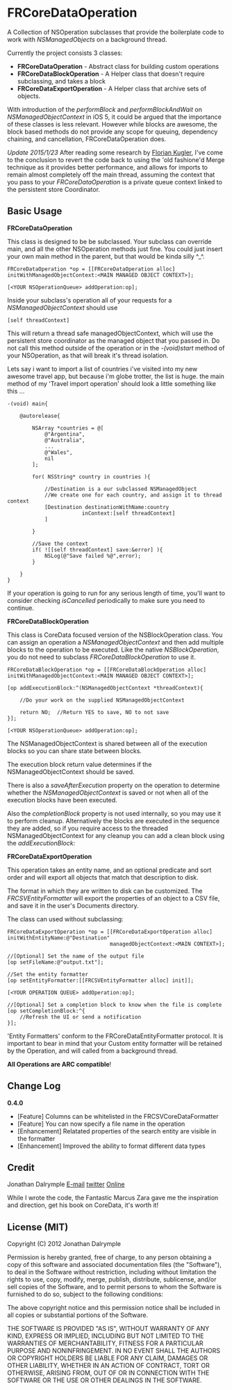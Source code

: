 FRCoreDataOperation
===================

A Collection of NSOperation subclasses that provide the boilerplate code to work with *NSManagedObjects* on a background thread.

Currently the project consists 3 classes:

* **FRCoreDataOperation** - Abstract class for building custom operations
* **FRCoreDataBlockOperation** - A Helper class that doesn't require subclassing, and takes a block
* **FRCoreDataExportOperation** - A Helper class that archive sets of objects.

With introduction of the *performBlock* and *performBlockAndWait* on *NSManagedObjectContext* in iOS 5, it could be argued that the importance of these classes is less relevant. However while blocks are awesome, the block based methods do not provide any scope for queuing, dependency chaining, and cancellation, FRCoreDataOperation does.

*Update 2015/1/23* After reading some research by [Florian Kugler](http://floriankugler.com/2013/05/13/backstage-with-nested-managed-object-contexts/), I've come to the conclusion to revert the code back to using the 'old fashione'd Merge technique as it provides better performance, and allows for imports to remain almost completely off the main thread, assuming the context that you pass to your *FRCoreDataOperation* is a private queue context linked to the persistent store Coordinator. 

Basic Usage
-----------

**FRCoreDataOperation**

This class is designed to be be subclassed. Your subclass can override main, and all the other NSOperation methods just fine.
You could just insert your own main method in the parent, but that would be kinda silly ^_^.

	FRCoreDataOperation *op = [[FRCoreDataOperation alloc] initWithManagedObjectContext:<MAIN MANAGED OBJECT CONTEXT>];
	
	[<YOUR NSOperationQueue> addOperation:op];

Inside your subclass's operation all of your requests for a *NSManagedObjectContext* should use

	[self threadContext]

This will return a thread safe managedObjectContext, which will use the persistent store coordinator as the managed object that you passed in.
Do not call this method outside of the operation or in the *-(void)start* method of your NSOperation, as that will break it's thread isolation.

Lets say i want to import a list of countries i've visited into my new awesome travel app, but because i'm globe trotter, the list is huge.
the main method of my 'Travel import operation' should look a little something like this ...

	-(void) main{
		
		@autorelease{
		
			NSArray *countries = @[
				@"Argentina",
				@"Australia",
				...
				@"Wales",
				nil
			];
		
			for( NSString* country in countries ){
			
				//Destination is a our subclassed NSManagedObject
				//We create one for each country, and assign it to thread context
				[Destination destinationWithName:country
							inContext:[self threadContext]
				]
			
			}
		
			//Save the context
			if( ![[self threadContext] save:&error] ){
				NSLog(@"Save failed %@",error);
			}
		
		}
	}

If your operation is going to run for any serious length of time, you'll want to consider checking *isCancelled* periodically to make sure you need to continue.

**FRCoreDataBlockOperation**

This class is CoreData focused version of the NSBlockOperation class. You can assign
an operation a *NSManagedObjectContext* and then add multiple blocks to the operation
to be executed. Like the native *NSBlockOperation*, you do not need to subclass 
*FRCoreDataBlockOperation* to use it.

	FRCoreDataBlockOperation *op = [[FRCoreDataBlockOperation alloc] initWithManagedObjectContext:<MAIN MANAGED OBJECT CONTEXT>];

	[op addExecutionBlock:^(NSManagedObjectContext *threadContext){
	
		//Do your work on the supplied NSManagedObjectContext
	
		return NO;	//Return YES to save, NO to not save
	}];

	[<YOUR NSOperationQueue> addOperation:op];

The NSManagedObjectContext is shared between all of the execution blocks so you can
share state between blocks.

The execution block return value determines if the NSManagedObjectContext should 
be saved.

There is also a *saveAfterExecution* property on the operation to determine whether
the *NSManagedObjectContext* is saved or not when all of the execution blocks have
been executed.

Also the *completionBlock* property is not used internally, so you may use it to perform
cleanup. Alternatively the blocks are executed in the sequence they are added, so if
you require access to the threaded NSManagedObjectContext for any cleanup you can
add a clean block using the *addExecutionBlock:*

**FRCoreDataExportOperation**

This operation takes an entity name, and an optional predicate and sort order and will export all objects that match that description to disk.

The format in which they are written to disk can be customized. The *FRCSVEntityFormatter* will export the properties of an object to a CSV file, and save it in the user's Documents directory.

The class can used without subclassing:

	FRCoreDataExportOperation *op = [[FRCoreDataExportOperation alloc] initWithEntityName:@"Destination" 
									 managedObjectContext:<MAIN CONTEXT>];
    
	//[Optional] Set the name of the output file
	[op setFileName:@"output.txt"];
	
	//Set the entity formatter
	[op setEntityFormatter:[[FRCSVEntityFormatter alloc] init]];
	
	[<YOUR OPERATION QUEUE> addOperation:op];
	
	//[Optional] Set a completion block to know when the file is complete
	[op setCompletionBlock:^{
		//Refresh the UI or send a notification
	}];

'Entity Formatters' conform to the FRCoreDataEntityFormatter protocol. It is important to bear in mind that your Custom entity formatter will be retained by the Operation, and will called from a background thread.

**All Operations are ARC compatible**!

Change Log
----------

**0.4.0**

* [Feature] Columns can be whitelisted in the FRCSVCoreDataFormatter
* [Feature] You can now specify a file name in the operation
* [Enhancement] Relatated properties of the search entity are visible in the formatter
* [Enhancement] Improved the ability to format different data types

Credit
------

Jonathan Dalrymple [E-mail](mailto:jonathan@float-right.co.uk) [twitter](http://twitter/veritech) [Online](http://float-right.co.uk)

While I wrote the code, the Fantastic Marcus Zara gave me the inspiration and direction, get his book on CoreData, it's worth it!

License (MIT)
-------------

Copyright (C) 2012 Jonathan Dalrymple

Permission is hereby granted, free of charge, to any person obtaining a copy of this software and associated documentation files (the "Software"), to deal in the Software without restriction, including without limitation the rights to use, copy, modify, merge, publish, distribute, sublicense, and/or sell copies of the Software, and to permit persons to whom the Software is furnished to do so, subject to the following conditions:

The above copyright notice and this permission notice shall be included in all copies or substantial portions of the Software.

THE SOFTWARE IS PROVIDED "AS IS", WITHOUT WARRANTY OF ANY KIND, EXPRESS OR IMPLIED, INCLUDING BUT NOT LIMITED TO THE WARRANTIES OF MERCHANTABILITY, FITNESS FOR A PARTICULAR PURPOSE AND NONINFRINGEMENT. IN NO EVENT SHALL THE AUTHORS OR COPYRIGHT HOLDERS BE LIABLE FOR ANY CLAIM, DAMAGES OR OTHER LIABILITY, WHETHER IN AN ACTION OF CONTRACT, TORT OR OTHERWISE, ARISING FROM, OUT OF OR IN CONNECTION WITH THE SOFTWARE OR THE USE OR OTHER DEALINGS IN THE SOFTWARE.
